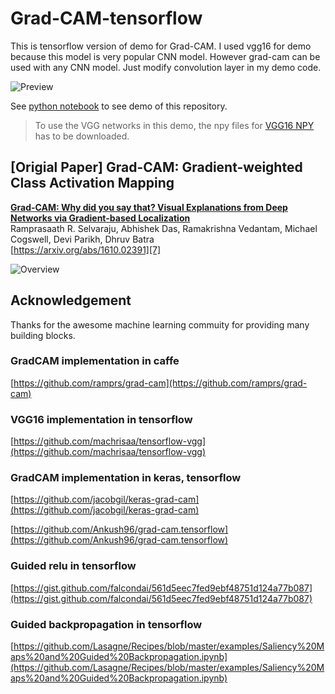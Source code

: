 # Grad-CAM-tensorflow

This is tensorflow version of demo for Grad-CAM. I used vgg16 for demo because this model is very popular CNN model.
However grad-cam can be used with any CNN model. Just modify convolution layer in my demo code.

![Preview](https://github.com/insikk/Grad-CAM-tensorflow/blob/master/image_preview.png?raw=true)

See [python notebook](https://github.com/insikk/Grad-CAM-tensorflow/blob/master/gradCAM_tensorflow_demo.ipynb) to see demo of this repository.
>To use the VGG networks in this demo, the npy files for [VGG16 NPY](https://mega.nz/#!YU1FWJrA!O1ywiCS2IiOlUCtCpI6HTJOMrneN-Qdv3ywQP5poecM) has to be downloaded.

## [Origial Paper] Grad-CAM: Gradient-weighted Class Activation Mapping

**[Grad-CAM: Why did you say that? Visual Explanations from Deep Networks via Gradient-based Localization][7]**  
Ramprasaath R. Selvaraju, Abhishek Das, Ramakrishna Vedantam, Michael Cogswell, Devi Parikh, Dhruv Batra  
[https://arxiv.org/abs/1610.02391][7]

![Overview](http://i.imgur.com/JaGbdZ5.png)


## Acknowledgement

Thanks for the awesome machine learning commuity for providing many building blocks. 

### GradCAM implementation in caffe
[https://github.com/ramprs/grad-cam](https://github.com/ramprs/grad-cam)

### VGG16 implementation in tensorflow
[https://github.com/machrisaa/tensorflow-vgg](https://github.com/machrisaa/tensorflow-vgg)

### GradCAM implementation in keras, tensorflow
[https://github.com/jacobgil/keras-grad-cam](https://github.com/jacobgil/keras-grad-cam)

[https://github.com/Ankush96/grad-cam.tensorflow](https://github.com/Ankush96/grad-cam.tensorflow)

### Guided relu in tensorflow
[https://gist.github.com/falcondai/561d5eec7fed9ebf48751d124a77b087](https://gist.github.com/falcondai/561d5eec7fed9ebf48751d124a77b087)

### Guided backpropagation in tensorflow
[https://github.com/Lasagne/Recipes/blob/master/examples/Saliency%20Maps%20and%20Guided%20Backpropagation.ipynb](https://github.com/Lasagne/Recipes/blob/master/examples/Saliency%20Maps%20and%20Guided%20Backpropagation.ipynb)


[7]: https://arxiv.org/abs/1610.02391
